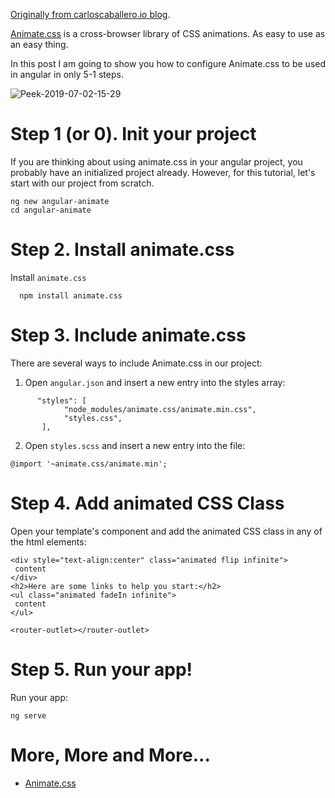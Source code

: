 [Originally from carloscaballero.io blog](https://carloscaballero.io/angular-animate-css-in-only-5-steps).

[Animate.css](http://daneden.github.io/animate.css) is a cross-browser library of CSS animations. As easy to use as an easy thing.

In this post I am going to show you how to configure Animate.css to be used in angular in only 5-1 steps.

![Peek-2019-07-02-15-29](/content/images/2019/07/Peek-2019-07-02-15-29.gif)

# Step 1 (or 0). Init your project

If you are thinking about using animate.css in your angular project, you probably have an initialized project already. However, for this tutorial, let's start with our project from scratch.

```
ng new angular-animate
cd angular-animate
```

# Step 2. Install animate.css

Install `animate.css`

```
  npm install animate.css
```

# Step 3. Include animate.css

There are several ways to include Animate.css in our project:

1. Open `angular.json` and insert a new entry into the styles array:

```
      "styles": [
            "node_modules/animate.css/animate.min.css",
            "styles.css",
       ],
```

2. Open `styles.scss` and insert a new entry into the file:

```
@import '~animate.css/animate.min';
```

# Step 4. Add animated CSS Class

Open your template's component and add the animated CSS class in any of the html elements:

```
<div style="text-align:center" class="animated flip infinite">
 content
</div>
<h2>Here are some links to help you start:</h2>
<ul class="animated fadeIn infinite">
 content
</ul>

<router-outlet></router-outlet>

```

# Step 5. Run your app!

Run your app:

```
ng serve
```

# More, More and More...

- [Animate.css](https://daneden.github.io/animate.css/)
